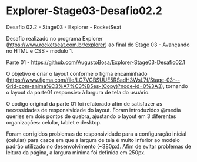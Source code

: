 # Explorer-Stage03-Desafio02.2
Desafio 02.2 - Stage03 - Explorer - RocketSeat

Desafio realizado no programa Explorer (https://www.rocketseat.com.br/explorer) ao final do Stage 03 - Avançando no HTML e CSS - módulo 1.

Parte 01 - https://github.com/AugustoBosa/Explorer-Stage03-Desafio02.1

O objetivo é criar o layout conforme o figma encaminhado (https://www.figma.com/file/LG7VGBSUUE5RSadH3WsL7f/Stage-03---Grid-com-anima%C3%A7%C3%B5es-(Copy)?node-id=0%3A3), tornando o layout da parte01 responsivo à largura de tela do usuário.

O código original da parte 01 foi refatorado afim de satisfazer as necessidades de responsividade do layout. Foram introduzidos @media queries em dois pontos de quebra, ajustando o layout em 3 diferentes organizações: celular, tablet e desktop.

Foram corrigidos problemas de responsividade para a configuração inicial (celular) para casos em que a largura de tela é muito inferior ao modelo padrão utilizado no desenvolvimento (~380px). Afim de evitar problemas de leitura da página, a largura minima foi definida em 250px.
